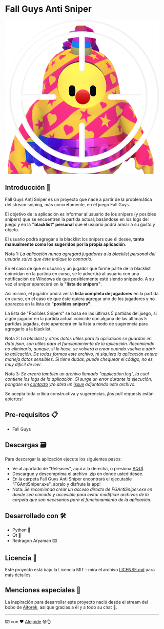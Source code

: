 # Fall Guys Anti Sniper
![AitorekBobo](https://raw.githubusercontent.com/4l3j0Ok/fall-guys-anti-sniper/main/src/static/icon.png)
## Introducción 🌈

Fall Guys Anti Sniper es un proyecto que nace a partir de la problemática del stream sniping, más concretamente, en el juego Fall Guys.

El objetivo de la aplicación es informar al usuario de los snipers (y posibles snipers) que se encuentren la partida actual, basándose en los logs del juego y en la **"blacklist" personal** que el usuario podrá armar a su gusto y objeto.

El usuario podrá agregar a la blacklist los snipers que él desee, **tanto manualmente como los sugeridos por la propia aplicación**.

Nota 1: *La aplicación nunca agregará jugadores a la blacklist personal del usuario salvo que éste indique lo contrario.*

En el caso de que el usuario y un jugador que forme parte de la blacklist coincidan en la partida en curso, se le advertirá al usuario con una notificación de Windows de que posiblemente esté siendo snipeado. A su vez el sniper aparecerá en la **"lista de snipers"**.

Así mismo, el jugador podrá ver la **lista completa de jugadores** en la partida en curso, en el caso de que éste quiera agregar uno de los jugadores y no aparezca en la lista de **"posibles snipers"**.

La lista de "Posibles Snipers" se basa en las últimas 5 partidas del juego, si algún jugador en la partida actual coincide con alguna de las últimas 5 partidas jugadas, éste aparecerá en la lista a modo de sugerencia para agregarlo a la blacklist.

Nota 2: *La blacklist y otros datos utiles para la aplicación se guardan en data.json, son utiles para el funcionamiento de la aplicación. Recomiendo no eliminarlo, aunque, si lo hace, se volverá a crear cuando vuelva a abrir la aplicación. De todas formas este archivo, ni siquiera la aplicación entera maneja datos sensibles. Si tiene dudas, puede chequear el código, no es muy dificil de leer.*

Nota 3: *Se creará también un archivo llamado "application.log", la cual contiene los logs de la aplicación. Si surge un error durante la ejecución, pongase en [contacto](mailto:afsarmiento@gmail.com) y/o abra un [issue](https://github.com/4l3j0Ok/fall-guys-anti-sniper/issues) adjuntando este archivo.*

Se acepta toda crítica constructiva y sugerencias, ¡los pull requests están abiertos!

## Pre-requisitos 📋

- Fall Guys

## Descargas 🗃️

Para descargar la aplicación ejecute los siguientes pasos:
- Ve al apartado de "Releases", aquí a la derecha, o presiona [AQUÍ](https://github.com/4l3j0Ok/fall-guys-anti-sniper/releases).
- Descargue y descomprima el archivo .zip en donde usted desee.
- En la carpeta Fall Guys Anti Sniper encontrará el ejecutable "FGAntiSniper.exe", abralo y disfrute la app!
- Nota: *Se recomienda crear un acceso directo de FGAntiSniper.exe en donde sea cómodo y accesible para evitar modificar archivos de la carpeta que son necesarios para el funcionamiento de la aplicación.*
## Desarrollado con 🛠️

- Python 🐍
- Qt 🎨
- Redragon Aryaman ⌨️

## Licencia 📄

Este proyecto está bajo la Licencia MIT - mira el archivo [LICENSE.md](LICENSE.md) para más detalles.

## Menciones especiales 🎁

La inspiración para desarrollar este proyecto nació desde el stream del bobo de [Aitorek](https://twitch.tv/aitorek), así que gracias a él y a todo su chat 💞.

---
⌨️ con ❤️ [Alejoide](https://github.com/4l3j0Ok/) 😎👌


